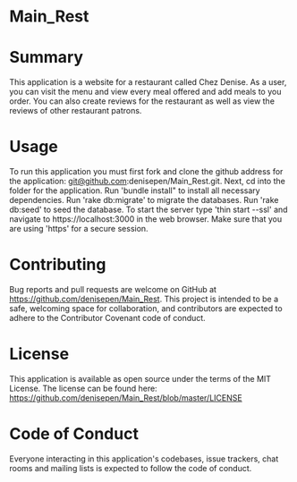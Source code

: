 
# Main_Rest

# Summary
This application is a website for a restaurant called Chez Denise. As a user, you can visit the menu and view every meal offered and add meals to you order.
You can also create reviews for the restaurant as well as view the reviews of other restaurant patrons.

# Usage
To run this application you must first fork and clone the github address for the application: git@github.com:denisepen/Main_Rest.git. Next, cd into the folder for the application. Run 'bundle install" to install all necessary dependencies. Run 'rake db:migrate' to migrate the databases. Run 'rake db:seed' to seed the database. To start the server type 'thin start --ssl' and navigate to https://localhost:3000 in the web browser. Make sure that you are using 'https' for a secure session.

# Contributing
Bug reports and pull requests are welcome on GitHub at https://github.com/denisepen/Main_Rest. This project is intended to be a safe, welcoming space for collaboration, and contributors are expected to adhere to the Contributor Covenant code of conduct.

# License
This application is available as open source under the terms of the MIT License.
The license can be found here: https://github.com/denisepen/Main_Rest/blob/master/LICENSE

# Code of Conduct
Everyone interacting in this application's codebases, issue trackers, chat rooms and mailing lists is expected to follow the code of conduct.
